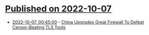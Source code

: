 # [Published on 2022-10-07](index.md)

* [2022-10-07, 00:45:00](https://yro.slashdot.org/story/22/10/06/222234/china-upgrades-great-firewall-to-defeat-censor-beating-tls-tools?utm_source=rss1.0mainlinkanon&utm_medium=feed) - [China Upgrades Great Firewall To Defeat Censor-Beating TLS Tools](https://yro.slashdot.org/story/22/10/06/222234/china-upgrades-great-firewall-to-defeat-censor-beating-tls-tools?utm_source=rss1.0mainlinkanon&utm_medium=feed)
